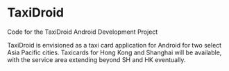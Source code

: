 TaxiDroid
=========

Code for the TaxiDroid Android Development Project

TaxiDroid is envisioned as a taxi card application for Android for two select Asia Pacific cities. Taxicards for Hong Kong and Shanghai will be available, with the service area extending beyond SH and HK eventually.

